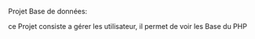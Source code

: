 Projet Base de données:

ce Projet consiste a gérer les utilisateur, il permet de voir les Base du PHP

